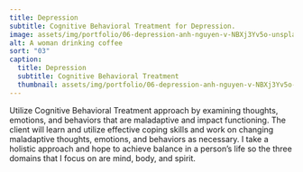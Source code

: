 ```yaml
---
title: Depression
subtitle: Cognitive Behavioral Treatment for Depression.
image: assets/img/portfolio/06-depression-anh-nguyen-v-NBXj3Yv5o-unsplash.jpg
alt: A woman drinking coffee
sort: "03"
caption:
  title: Depression
  subtitle: Cognitive Behavioral Treatment
  thumbnail: assets/img/portfolio/06-depression-anh-nguyen-v-NBXj3Yv5o-unsplash-thumbnail.jpg
---
```

Utilize Cognitive Behavioral Treatment approach by examining thoughts, emotions, and behaviors that are maladaptive and impact functioning.  The client will learn and utilize effective coping skills and work on changing maladaptive thoughts, emotions, and behaviors as necessary.  I take a holistic approach and hope to achieve balance in a person’s life so the three domains that I focus on are mind, body, and spirit.
